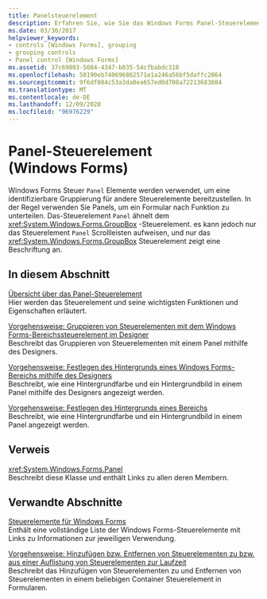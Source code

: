 ```yaml
---
title: Panelsteuerelement
description: Erfahren Sie, wie Sie das Windows Forms Panel-Steuerelement verwenden, insbesondere die Verwendung von Panels, um ein Formular nach Funktion zu unterteilen.
ms.date: 03/30/2017
helpviewer_keywords:
- controls [Windows Forms], grouping
- grouping controls
- Panel control [Windows Forms]
ms.assetid: 37c69803-5084-4347-b035-54cfbabdc310
ms.openlocfilehash: 58190eb740696862571e1a246a56bf5daffc2864
ms.sourcegitcommit: 9f6df084c53a3da0ea657ed0d708a72213683084
ms.translationtype: MT
ms.contentlocale: de-DE
ms.lasthandoff: 12/09/2020
ms.locfileid: "96976229"
---
```

# <a name="panel-control-windows-forms"></a>Panel-Steuerelement (Windows Forms)
Windows Forms Steuer `Panel` Elemente werden verwendet, um eine identifizierbare Gruppierung für andere Steuerelemente bereitzustellen. In der Regel verwenden Sie Panels, um ein Formular nach Funktion zu unterteilen. Das-Steuerelement `Panel` ähnelt dem <xref:System.Windows.Forms.GroupBox> -Steuerelement. es kann jedoch nur das Steuerelement `Panel` Scrollleisten aufweisen, und nur das <xref:System.Windows.Forms.GroupBox> Steuerelement zeigt eine Beschriftung an.  
  
## <a name="in-this-section"></a>In diesem Abschnitt  
 [Übersicht über das Panel-Steuerelement](panel-control-overview-windows-forms.md)  
 Hier werden das Steuerelement und seine wichtigsten Funktionen und Eigenschaften erläutert.  
  
 [Vorgehensweise: Gruppieren von Steuerelementen mit dem Windows Forms-Bereichssteuerelement im Designer](group-controls-with-wf-panel-control-using-the-designer.md)  
 Beschreibt das Gruppieren von Steuerelementen mit einem Panel mithilfe des Designers.  
  
 [Vorgehensweise: Festlegen des Hintergrunds eines Windows Forms-Bereichs mithilfe des Designers](how-to-set-the-background-of-a-windows-forms-panel-using-the-designer.md)  
 Beschreibt, wie eine Hintergrundfarbe und ein Hintergrundbild in einem Panel mithilfe des Designers angezeigt werden.  
  
 [Vorgehensweise: Festlegen des Hintergrunds eines Bereichs](how-to-set-the-background-of-a-windows-forms-panel.md)  
 Beschreibt, wie eine Hintergrundfarbe und ein Hintergrundbild in einem Panel angezeigt werden.  
  
## <a name="reference"></a>Verweis  
 <xref:System.Windows.Forms.Panel>  
 Beschreibt diese Klasse und enthält Links zu allen deren Membern.  
  
## <a name="related-sections"></a>Verwandte Abschnitte  
 [Steuerelemente für Windows Forms](controls-to-use-on-windows-forms.md)  
 Enthält eine vollständige Liste der Windows Forms-Steuerelemente mit Links zu Informationen zur jeweiligen Verwendung.  
  
 [Vorgehensweise: Hinzufügen bzw. Entfernen von Steuerelementen zu bzw. aus einer Auflistung von Steuerelementen zur Laufzeit](how-to-add-to-or-remove-from-a-collection-of-controls-at-run-time.md)  
 Beschreibt das Hinzufügen von Steuerelementen zu und Entfernen von Steuerelementen in einem beliebigen Container Steuerelement in Formularen.

